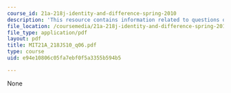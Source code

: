 ```yaml
---
course_id: 21a-218j-identity-and-difference-spring-2010
description: 'This resource contains information related to questions on Rhodes. '
file_location: /coursemedia/21a-218j-identity-and-difference-spring-2010/e94e10806c05fa7ebf0f5a3355b594b5_MIT21A_218JS10_q06.pdf
file_type: application/pdf
layout: pdf
title: MIT21A_218JS10_q06.pdf
type: course
uid: e94e10806c05fa7ebf0f5a3355b594b5

---
```

None
